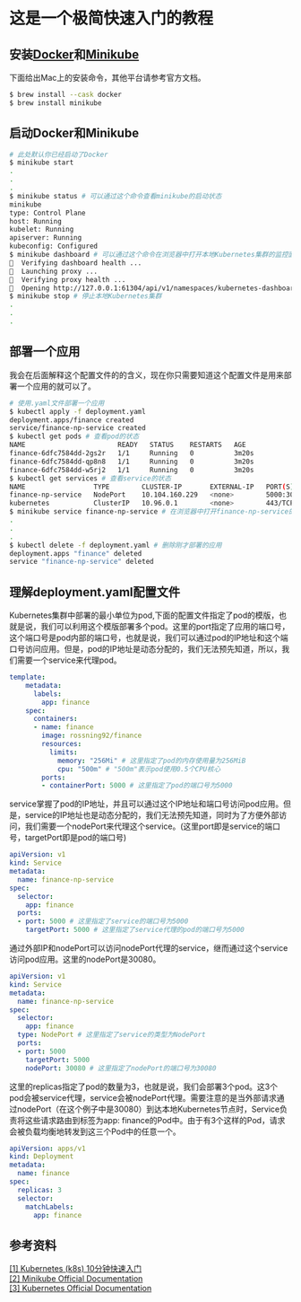 # 这是一个极简快速入门的教程
## 安装[Docker](https://www.docker.com/get-started/)和[Minikube](https://minikube.sigs.k8s.io/docs/start/)
下面给出Mac上的安装命令，其他平台请参考官方文档。
```bash
$ brew install --cask docker
$ brew install minikube
```
## 启动Docker和Minikube
```bash
# 此处默认你已经启动了Docker
$ minikube start
.
.
.
$ minikube status # 可以通过这个命令查看minikube的启动状态
minikube
type: Control Plane
host: Running
kubelet: Running
apiserver: Running
kubeconfig: Configured
$ minikube dashboard # 可以通过这个命令在浏览器中打开本地Kubernetes集群的监控面板(ps:请不要关闭运行这个指令的终端,或者你可以在后台运行这个指令)
🤔  Verifying dashboard health ...
🚀  Launching proxy ...
🤔  Verifying proxy health ...
🎉  Opening http://127.0.0.1:61304/api/v1/namespaces/kubernetes-dashboard/services/http:kubernetes-dashboard:/proxy/ in your default browser...
$ minikube stop # 停止本地Kubernetes集群
.
.
.
```
## 部署一个应用
我会在后面解释这个配置文件的的含义，现在你只需要知道这个配置文件是用来部署一个应用的就可以了。
```bash
# 使用.yaml文件部署一个应用
$ kubectl apply -f deployment.yaml
deployment.apps/finance created
service/finance-np-service created
$ kubectl get pods # 查看pod的状态
NAME                       READY   STATUS    RESTARTS   AGE
finance-6dfc7584dd-2gs2r   1/1     Running   0          3m20s
finance-6dfc7584dd-qp8n8   1/1     Running   0          3m20s
finance-6dfc7584dd-w5rj2   1/1     Running   0          3m20s
$ kubectl get services # 查看service的状态
NAME                 TYPE        CLUSTER-IP       EXTERNAL-IP   PORT(S)          AGE
finance-np-service   NodePort    10.104.160.229   <none>        5000:30080/TCP   3m49s
kubernetes           ClusterIP   10.96.0.1        <none>        443/TCP          16h
$ minikube service finance-np-service # 在浏览器中打开finance-np-service的访问地址
.
.
.
$ kubectl delete -f deployment.yaml # 删除刚才部署的应用
deployment.apps "finance" deleted
service "finance-np-service" deleted
``` 
## 理解deployment.yaml配置文件
Kubernetes集群中部署的最小单位为pod,下面的配置文件指定了pod的模版，也就是说，我们可以利用这个模版部署多个pod。这里的port指定了应用的端口号，这个端口号是pod内部的端口号，也就是说，我们可以通过pod的IP地址和这个端口号访问应用。但是，pod的IP地址是动态分配的，我们无法预先知道，所以，我们需要一个service来代理pod。
```yaml
template:
    metadata:
      labels:
        app: finance
    spec:
      containers:
      - name: finance
        image: rossning92/finance
        resources:
          limits:
            memory: "256Mi" # 这里指定了pod的内存使用量为256MiB
            cpu: "500m" # "500m"表示pod使用0.5个CPU核心
        ports:
        - containerPort: 5000 # 这里指定了pod的端口号为5000
```
service掌握了pod的IP地址，并且可以通过这个IP地址和端口号访问pod应用。但是，service的IP地址也是动态分配的，我们无法预先知道，同时为了方便外部访问，我们需要一个nodePort来代理这个service。(这里port即是service的端口号，targetPort即是pod的端口号)
```yaml
apiVersion: v1
kind: Service
metadata:
  name: finance-np-service
spec:
  selector:
    app: finance
  ports:
  - port: 5000 # 这里指定了service的端口号为5000
    targetPort: 5000 # 这里指定了service代理的pod的端口号为5000
```
通过外部IP和nodePort可以访问nodePort代理的service，继而通过这个service访问pod应用。这里的nodePort是30080。
```yaml
apiVersion: v1
kind: Service
metadata:
  name: finance-np-service
spec:
  selector:
    app: finance
  type: NodePort # 这里指定了service的类型为NodePort
  ports:
  - port: 5000
    targetPort: 5000
    nodePort: 30080 # 这里指定了nodePort的端口号为30080
```
这里的replicas指定了pod的数量为3，也就是说，我们会部署3个pod。这3个pod会被service代理，service会被nodePort代理。需要注意的是当外部请求通过nodePort（在这个例子中是30080）到达本地Kubernetes节点时，Service负责将这些请求路由到标签为app: finance的Pod中。由于有3个这样的Pod，请求会被负载均衡地转发到这三个Pod中的任意一个。
```yaml
apiVersion: apps/v1
kind: Deployment
metadata:
  name: finance
spec:
  replicas: 3
  selector:
    matchLabels:
      app: finance
```
## 参考资料
[[1] Kubernetes (k8s) 10分钟快速入门](https://www.bilibili.com/video/BV1DL4y187cL)  
[[2] Minikube Official Documentation](https://minikube.sigs.k8s.io/docs/)  
[[3] Kubernetes Official Documentation](https://kubernetes.io/docs/home/)